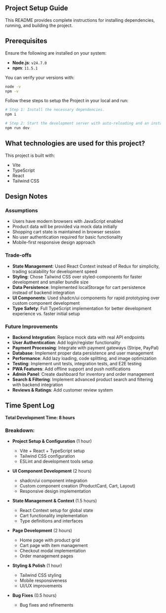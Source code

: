 ## Project Setup Guide

This README provides complete instructions for installing dependencies, running, and building the project.

## Prerequisites

Ensure the following are installed on your system:

- **Node.js**: `v24.7.0`
- **npm**: `11.5.1`

You can verify your versions with:

```sh
node -v
npm -v
```

Follow these steps to setup the Project in your local and run:

```sh
# Step 1: Install the necessary dependencies.
npm i

# Step 2: Start the development server with auto-reloading and an instant preview.
npm run dev
```

## What technologies are used for this project?

This project is built with:

- Vite
- TypeScript
- React
- Tailwind CSS

## Design Notes

### Assumptions
- Users have modern browsers with JavaScript enabled
- Product data will be provided via mock data initially
- Shopping cart state is maintained in browser session
- No user authentication required for basic functionality
- Mobile-first responsive design approach

### Trade-offs
- **State Management**: Used React Context instead of Redux for simplicity, trading scalability for development speed
- **Styling**: Chose Tailwind CSS over styled-components for faster development and smaller bundle size
- **Data Persistence**: Implemented localStorage for cart persistence instead of backend integration
- **UI Components**: Used shadcn/ui components for rapid prototyping over custom component development
- **Type Safety**: Full TypeScript implementation for better development experience vs. faster initial setup

### Future Improvements
- **Backend Integration**: Replace mock data with real API endpoints
- **User Authentication**: Add login/register functionality
- **Payment Processing**: Integrate with payment gateways (Stripe, PayPal)
- **Database**: Implement proper data persistence and user management
- **Performance**: Add lazy loading, code splitting, and image optimization
- **Testing**: Implement unit tests, integration tests, and E2E testing
- **PWA Features**: Add offline support and push notifications
- **Admin Panel**: Create dashboard for inventory and order management
- **Search & Filtering**: Implement advanced product search and filtering with backend integration
- **Reviews & Ratings**: Add customer review system

## Time Spent Log

**Total Development Time: 8 hours**

### Breakdown:
- **Project Setup & Configuration** (1 hour)
  - Vite + React + TypeScript setup
  - Tailwind CSS configuration
  - ESLint and development tools setup

- **UI Component Development** (2 hours)
  - shadcn/ui component integration
  - Custom component creation (ProductCard, Cart, Layout)
  - Responsive design implementation

- **State Management & Context** (1.5 hours)
  - React Context setup for global state
  - Cart functionality implementation
  - Type definitions and interfaces

- **Page Development** (2 hours)
  - Home page with product grid
  - Cart page with item management
  - Checkout modal implementation
  - Order management pages

- **Styling & Polish** (1 hour)
  - Tailwind CSS styling
  - Mobile responsiveness
  - UI/UX improvements

- **Bug Fixes** (0.5 hours)
  - Bug fixes and refinements